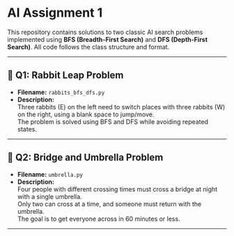# AI Assignment 1

This repository contains solutions to two classic AI search problems implemented using **BFS (Breadth-First Search)** and **DFS (Depth-First Search)**. All code follows the class structure and format.

---

## 🐇 Q1: Rabbit Leap Problem
- **Filename:** `rabbits_bfs_dfs.py`
- **Description:**  
  Three rabbits (E) on the left need to switch places with three rabbits (W) on the right, using a blank space to jump/move.  
  The problem is solved using BFS and DFS while avoiding repeated states.

---

## 🌉 Q2: Bridge and Umbrella Problem
- **Filename:** `umbrella.py`
- **Description:**  
  Four people with different crossing times must cross a bridge at night with a single umbrella.  
  Only two can cross at a time, and someone must return with the umbrella.  
  The goal is to get everyone across in 60 minutes or less.

---

